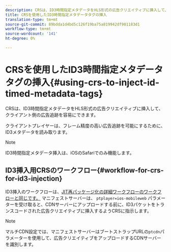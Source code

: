 ```yaml
---
description: CRSは、ID3時間指定メタデータをHLS形式の広告クリエイティブに挿入して、クライアント側の広告追跡を容易にできます。
title: CRSを使用したID3時間指定メタデータタグの挿入
translation-type: tm+mt
source-git-commit: 89bdda1d4bd5c126f19ba75a819942df901183d1
workflow-type: tm+mt
source-wordcount: '141'
ht-degree: 0%

---
```



# CRSを使用したID3時間指定メタデータタグの挿入{#using-crs-to-inject-id-timed-metadata-tags}

CRSは、ID3時間指定メタデータをHLS形式の広告クリエイティブに挿入して、クライアント側の広告追跡を容易にできます。

クライアントプレイヤーは、フレーム精度の高い広告追跡を可能にするために、ID3メタデータを読み取ります。

>[!NOTE]
>
>ID3時間指定メタデータ挿入は、iOSのSafariでのみ機能します。

## ID3挿入用CRSのワークフロー{#workflow-for-crs-for-id3-injection}

ID3挿入のワークフローは、[JIT再パッケージ化の詳細ワークフローのワークフローと同じです。](../~old-creative-repackaging-service/jit-repackage.md) マニフェストサーバーは、 `ptplayer=ios-mobileweb` パラメーターを受け取ると、CDNサーバーにアップロードする前に、ID3パケットをトランスコードされた広告クリエイティブに挿入するようCRSに指示します。

>[!NOTE]
>
>マルチCDN設定では、マニフェストサーバーはブートストラップURLの`ptcdn`パラメーターを使用して、広告クリエイティブをアップロードするCDNサーバーを識別します。